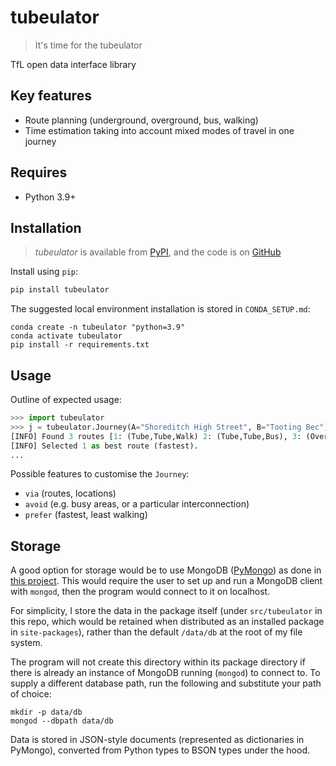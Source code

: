 # tubeulator

> It's time for the tubeulator

TfL open data interface library

## Key features

- Route planning (underground, overground, bus, walking)
- Time estimation taking into account mixed modes of travel in one journey

## Requires

- Python 3.9+

## Installation

> _tubeulator_ is available from [PyPI](https://pypi.org/project/tubeulator), and
> the code is on [GitHub](https://github.com/lmmx/tubeulator)

Install using `pip`:

```sh
pip install tubeulator
```

The suggested local environment installation is stored in `CONDA_SETUP.md`:

```
conda create -n tubeulator "python=3.9"
conda activate tubeulator
pip install -r requirements.txt
```

## Usage

Outline of expected usage:

```py
>>> import tubeulator
>>> j = tubeulator.Journey(A="Shoreditch High Street", B="Tooting Bec")
[INFO] Found 3 routes [1: (Tube,Tube,Walk) 2: (Tube,Tube,Bus), 3: (Overground,Tube)].
[INFO] Selected 1 as best route (fastest).
...
```

Possible features to customise the `Journey`:

- `via` (routes, locations)
- `avoid` (e.g. busy areas, or a particular interconnection)
- `prefer` (fastest, least walking)

## Storage

A good option for storage would be to use MongoDB
([PyMongo](https://pymongo.readthedocs.io/en/stable/tutorial.html))
as done in [this project](https://github.com/milh0use/tfl/blob/master/monitor_buses.py).
This would require the user to set up and run a MongoDB client with `mongod`,
then the program would connect to it on localhost.

For simplicity, I store the data in the package itself (under `src/tubeulator` in this repo,
which would be retained when distributed as an installed package in `site-packages`),
rather than the default `/data/db` at the root of my file system.

The program will not create this directory within its package directory if there is already an
instance of MongoDB running (`mongod`) to connect to. To supply a different database path, run
the following and substitute your path of choice:

```
mkdir -p data/db
mongod --dbpath data/db
```

Data is stored in JSON-style documents (represented as dictionaries in PyMongo),
converted from Python types to BSON types under the hood.
